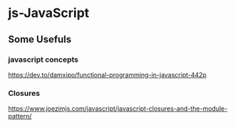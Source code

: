 # js-JavaScript

## Some Usefuls

### javascript concepts

https://dev.to/damxipo/functional-programming-in-javascript-442p

### Closures

https://www.joezimjs.com/javascript/javascript-closures-and-the-module-pattern/

